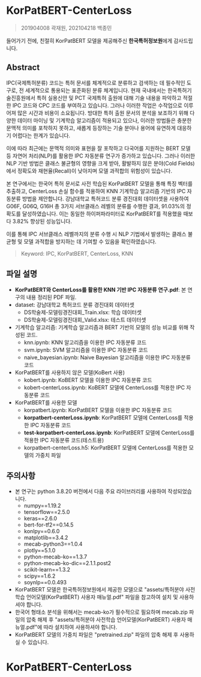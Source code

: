 # KorPatBERT-CenterLoss

> 201904008 곽재원, 202104218 백종민

들어가기 전에, 친절히 KorPatBERT 모델을 제공해주신 **한국특허정보원**에게 감사드립니다.

## Abstract

IPC(국제특허분류) 코드는 특허 문서를 체계적으로 분류하고 검색하는 데 필수적인 도구로, 전 세계적으로 통용되는 표준화된 분류 체계입니다. 현재 국내에서는 한국특허기술진흥원에서 특허 실용신안 및 PCT 국제특허 출원에 대해 기술 내용을 파악하고 적절한 IPC 코드와 CPC 코드를 부여하고 있습니다. 그러나 이러한 작업은 수작업으로 이루어져 많은 시간과 비용이 소요됩니다. 방대한 특허 출원 문서의 분석을 보조하기 위해 다양한 데이터 마이닝 및 기계학습 알고리즘이 적용되고 있으나, 이러한 방법들은 충분한 문맥적 의미를 포착하지 못하고, 새롭게 등장하는 기술 분야나 용어에 유연하게 대응하기 어렵다는 한계가 있습니다.

이에 따라 최근에는 문맥적 의미와 표현을 잘 포착하고 다국어를 지원하는 BERT 모델 등 자연어 처리(NLP)를 활용한 IPC 자동분류 연구가 증가하고 있습니다. 그러나 이러한 NLP 기반 방법은 클래스 불균형의 영향을 크게 받아, 활발하지 않은 분야(Cold Fields)에서 정확도와 재현율(Recall)이 낮아지며 모델 과적합의 위험성이 있습니다.

본 연구에서는 한국어 특허 문서로 사전 학습된 KorPatBERT 모델을 통해 특징 벡터를 추출하고, CenterLoss 손실 함수를 적용하여 KNN 기계학습 알고리즘 기반의 IPC 자동분류 방법을 제안합니다. 강남대학교 특허코드 분류 경진대회 데이터셋을 사용하여 G06F, G06Q, G16H 총 3가지 서브클래스 레벨의 분류를 수행한 결과, 91.03%의 정확도를 달성하였습니다. 이는 동일한 하이퍼파라미터로 KorPatBERT를 적용했을 때보다 3.82% 향상된 성능입니다.

이를 통해 IPC 서브클래스 레벨까지의 분류 수행 시 NLP 기법에서 발생하는 클래스 불균형 및 모델 과적합을 방지하는 데 기여할 수 있음을 확인하였습니다.

> Keyword: IPC, KorPatBERT, CenterLoss, KNN

## 파일 설명

- **KorPatBERT와 CenterLoss를 활용한 KNN 기반 IPC 자동분류 연구.pdf**: 본 연구의 내용 정리된 PDF 파일.
- dataset: 강남대학교 특허코드 분류 경진대회 데이터셋
  - DS학술제-모델링경진대회\_Train.xlsx: 학습 데이터셋
  - DS학술제-모델링경진대회\_Valid.xlsx: 테스트 데이터셋
- 기계학습 알고리즘: 기계학습 알고리즘과 BERT 기반의 모델의 성능 비교를 위해 작성된 코드.
  - knn.ipynb: KNN 알고리즘을 이용한 IPC 자동분류 코드
  - svm.ipynb: SVM 알고리즘을 이용한 IPC 자동분류 코드
  - naive_bayesian.ipynb: Naive Bayesian 알고리즘을 이용한 IPC 자동분류 코드
- KorPatBERT를 사용하지 않은 모델(KoBert 사용)
  - kobert.ipynb: KoBERT 모델을 이용한 IPC 자동분류 코드
  - kobert-centerLoss.ipynb: KoBERT 모델에 CenterLoss를 적용한 IPC 자동분류 코드
- KorPatBERT를 사용한 모델
  - korpatbert.ipynb: KorPatBERT 모델을 이용한 IPC 자동분류 코드
  - **korpatbert-centerLoss.ipynb**: KorPatBERT 모델에 CenterLoss를 적용한 IPC 자동분류 코드
  - **test-korpatbert-centerLoss.ipynb**: KorPatBERT 모델에 CenterLoss를 적용한 IPC 자동분류 코드(테스트용)
  - korpatbert-centerLoss.h5: KorPatBERT 모델에 CenterLoss를 적용한 모델의 가중치 파일

## 주의사항

- 본 연구는 python 3.8.20 버전에서 다음 주요 라이브러리를 사용하여 작성되었습니다.
  - numpy==1.19.2
  - tensorflow==2.5.0
  - keras==2.6.0
  - bert-for-tf2==0.14.5
  - konlpy==0.6.0
  - matplotlib==3.4.2
  - mecab-python3==1.0.4
  - plotly==5.1.0
  - python-mecab-ko==1.3.7
  - python-mecab-ko-dic==2.1.1.post2
  - scikit-learn==1.3.2
  - scipy==1.6.2
  - soynlp==0.0.493
- KorPatBERT 모델은 한국특허정보원에서 제공한 모델으로 "assets/특허분야 사전학습 언어모델(KorPatBERT) 사용자 매뉴얼.pdf" 파일을 참고하여 설치 및 사용하셔야 합니다.
- 한국어 형태소 분석을 위해서는 mecab-ko가 필수적으로 필요하며 mecab.zip 파일의 압축 해제 후 "assets/특허분야 사전학습 언어모델(KorPatBERT) 사용자 매뉴얼.pdf"에 따라 설치하여 사용하셔야 합니다.
- KorPatBERT 모델의 가중치 파일은 "pretrained.zip" 파일의 압축 해제 후 사용하실 수 있습니다.
# KorPatBERT-CenterLoss
